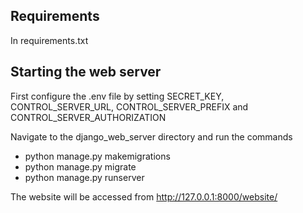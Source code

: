 ## Requirements
In requirements.txt

## Starting the web server
First configure the .env file by setting SECRET_KEY, CONTROL_SERVER_URL, CONTROL_SERVER_PREFIX and CONTROL_SERVER_AUTHORIZATION

Navigate to the django_web_server directory and run the commands
- python manage.py makemigrations
- python manage.py migrate
- python manage.py runserver

The website will be accessed from http://127.0.0.1:8000/website/